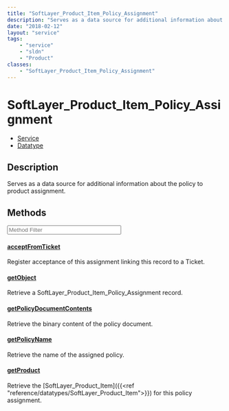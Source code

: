 ```yaml
---
title: "SoftLayer_Product_Item_Policy_Assignment"
description: "Serves as a data source for additional information about the policy to product assignment."
date: "2018-02-12"
layout: "service"
tags:
    - "service"
    - "sldn"
    - "Product"
classes:
    - "SoftLayer_Product_Item_Policy_Assignment"
---
```

# SoftLayer_Product_Item_Policy_Assignment
<div id='service-datatype'>
    <ul id='sldn-reference-tabs'>
    <li id='service'> <a href='/reference/services/SoftLayer_Product_Item_Policy_Assignment' >Service</a></li>    <li id='datatype'> <a href='/reference/datatypes/SoftLayer_Product_Item_Policy_Assignment' >Datatype</a></li>
    </ul>
</div>

## Description


Serves as a data source for additional information about the policy to product assignment.



        
<div id="properties" class="content service-content">

## Methods

<div class="view-filters">
    <div class="clearfix">
        <div class="search-input-box">
            <input placeholder="Method Filter" onkeyup="titleSearch(inputId='edit-combine', divId='method-div', elementClass='method-row')" 
                type="text" id="edit-combine" value="" size="30" maxlength="128" class="form-text">
        </div>
    </div>
</div>

<div id="method-div">

<div class="method-row">

#### [acceptFromTicket](/reference/services/SoftLayer_Product_Item_Policy_Assignment/acceptFromTicket)
Register acceptance of this assignment linking this record to a Ticket.

</div>

<div class="method-row">

#### [getObject](/reference/services/SoftLayer_Product_Item_Policy_Assignment/getObject)
Retrieve a SoftLayer_Product_Item_Policy_Assignment record.

</div>

<div class="method-row">

#### [getPolicyDocumentContents](/reference/services/SoftLayer_Product_Item_Policy_Assignment/getPolicyDocumentContents)
Retrieve the binary content of the policy document.

</div>

<div class="method-row">

#### [getPolicyName](/reference/services/SoftLayer_Product_Item_Policy_Assignment/getPolicyName)
Retrieve the name of the assigned policy.

</div>

<div class="method-row">

#### [getProduct](/reference/services/SoftLayer_Product_Item_Policy_Assignment/getProduct)
Retrieve the [SoftLayer_Product_Item]({{<ref "reference/datatypes/SoftLayer_Product_Item">}}) for this policy assignment.

</div>
</div>

</div>

